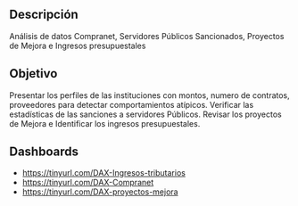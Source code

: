 ## Descripción
Análisis de datos Compranet, Servidores Públicos Sancionados, Proyectos de Mejora e Ingresos presupuestales

## Objetivo
Presentar los perfiles de las instituciones con montos, numero de contratos, proveedores para detectar comportamientos atípicos. Verificar las estadísticas de las sanciones a servidores Públicos. Revisar los proyectos de Mejora e Identificar los ingresos presupuestales.

## Dashboards
- https://tinyurl.com/DAX-Ingresos-tributarios
- https://tinyurl.com/DAX-Compranet
- https://tinyurl.com/DAX-proyectos-mejora
